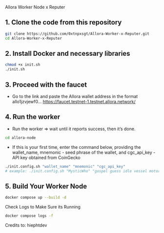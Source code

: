 Allora Worker Node x Reputer 

## 1. Clone the code from this repository

```bash
git clone https://github.com/0xtnpxsgt/Allora-Worker-x-Reputer.git
cd Allora-Worker-x-Reputer
```

## 2. Install Docker and necessary libraries

```bash
chmod +x init.sh
./init.sh
```

## 3. Proceed with the faucet

- Go to the link and paste the Allora wallet address in the format allo1jzvjewf0... https://faucet.testnet-1.testnet.allora.network/

## 4. Run the worker
- Run the worker => wait until it reports success, then it’s done.
```bash
cd allora-node
```

- If this is your first time, enter the command below, providing the wallet_name, mnemonic - seed phrase of the wallet, and cgc_api_key - API key obtained from CoinGecko
```bash
./init.config.sh "wallet_name" "mnemonic" "cgc_api_key"
# example: ./init.config.sh "MysticWho" "gospel guess idle vessel motor step xxx xxx xxx xxx xxx xxx" "GC-xxxxxx"
```

## 5. Build Your Worker Node
```bash
docker compose up --build -d 
```

Check Logs to Make Sure its Running
```bash
docker compose logs -f 
```


Credits to: hiephtdev
